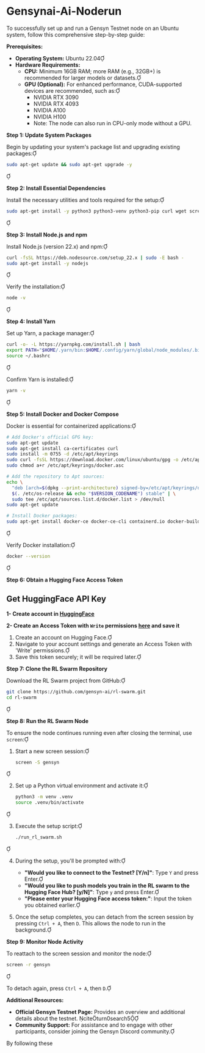 # Gensynai-Ai-Noderun

To successfully set up and run a Gensyn Testnet node on an Ubuntu system, follow this comprehensive step-by-step guide:

**Prerequisites:**

- **Operating System:** Ubuntu 22.04
- **Hardware Requirements:**
  - **CPU:** Minimum 16GB RAM; more RAM (e.g., 32GB+) is recommended for larger models or datasets.
  - **GPU (Optional):** For enhanced performance, CUDA-supported devices are recommended, such as:
    - NVIDIA RTX 3090
    - NVIDIA RTX 4093
    - NVIDIA A100
    - NVIDIA H100
    - Note: The node can also run in CPU-only mode without a GPU.

**Step 1: Update System Packages**

Begin by updating your system's package list and upgrading existing packages:


```bash
sudo apt-get update && sudo apt-get upgrade -y
```


**Step 2: Install Essential Dependencies**

Install the necessary utilities and tools required for the setup:


```bash
sudo apt-get install -y python3 python3-venv python3-pip curl wget screen git lsof
```


**Step 3: Install Node.js and npm**

Install Node.js (version 22.x) and npm:


```bash
curl -fsSL https://deb.nodesource.com/setup_22.x | sudo -E bash -
sudo apt-get install -y nodejs
```


Verify the installation:


```bash
node -v
```


**Step 4: Install Yarn**

Set up Yarn, a package manager:


```bash
curl -o- -L https://yarnpkg.com/install.sh | bash
export PATH="$HOME/.yarn/bin:$HOME/.config/yarn/global/node_modules/.bin:$PATH"
source ~/.bashrc
```


Confirm Yarn is installed:


```bash
yarn -v
```


**Step 5: Install Docker and Docker Compose**

Docker is essential for containerized applications:


```bash
# Add Docker's official GPG key:
sudo apt-get update
sudo apt-get install ca-certificates curl
sudo install -m 0755 -d /etc/apt/keyrings
sudo curl -fsSL https://download.docker.com/linux/ubuntu/gpg -o /etc/apt/keyrings/docker.asc
sudo chmod a+r /etc/apt/keyrings/docker.asc

# Add the repository to Apt sources:
echo \
  "deb [arch=$(dpkg --print-architecture) signed-by=/etc/apt/keyrings/docker.asc] https://download.docker.com/linux/ubuntu \
  $(. /etc/os-release && echo "$VERSION_CODENAME") stable" | \
  sudo tee /etc/apt/sources.list.d/docker.list > /dev/null
sudo apt-get update

# Install Docker packages:
sudo apt-get install docker-ce docker-ce-cli containerd.io docker-buildx-plugin docker-compose-plugin
```


Verify Docker installation:


```bash
docker --version
```


**Step 6: Obtain a Hugging Face Access Token**

## Get HuggingFace API Key 
**1- Create account in [HuggingFace](https://huggingface.co/)**

**2- Create an Access Token with `Write` permissions [here](https://huggingface.co/settings/tokens) and save it**

1. Create an account on Hugging Face.
2. Navigate to your account settings and generate an Access Token with 'Write' permissions.
3. Save this token securely; it will be required later.

**Step 7: Clone the RL Swarm Repository**

Download the RL Swarm project from GitHub:


```bash
git clone https://github.com/gensyn-ai/rl-swarm.git
cd rl-swarm
```


**Step 8: Run the RL Swarm Node**

To ensure the node continues running even after closing the terminal, use `screen`:

1. Start a new screen session:

   ```bash
   screen -S gensyn
   ```


2. Set up a Python virtual environment and activate it:

   ```bash
   python3 -m venv .venv
   source .venv/bin/activate
   ```


3. Execute the setup script:

   ```bash
   ./run_rl_swarm.sh
   ```


4. During the setup, you'll be prompted with:

   - **"Would you like to connect to the Testnet? [Y/n]"**: Type `Y` and press Enter.
   - **"Would you like to push models you train in the RL swarm to the Hugging Face Hub? [y/N]"**: Type `y` and press Enter.
   - **"Please enter your Hugging Face access token:"**: Input the token you obtained earlier.

5. Once the setup completes, you can detach from the screen session by pressing `Ctrl + A`, then `D`. This allows the node to run in the background.

**Step 9: Monitor Node Activity**

To reattach to the screen session and monitor the node:


```bash
screen -r gensyn
```


To detach again, press `Ctrl + A`, then `D`.

**Additional Resources:**

- **Official Gensyn Testnet Page:** Provides an overview and additional details about the testnet. citeturn0search5
- **Community Support:** For assistance and to engage with other participants, consider joining the Gensyn Discord community.

By following these 
